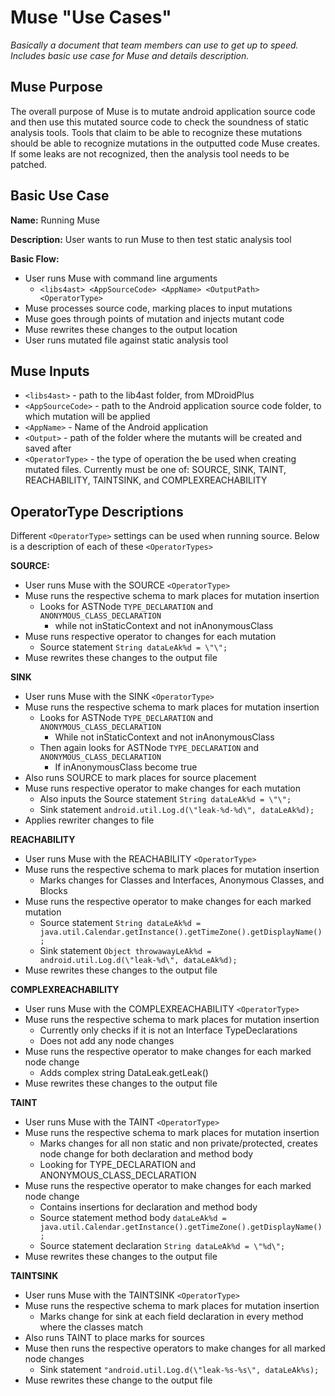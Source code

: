 # Muse "Use Cases"
*Basically a document that team members can use to get up to speed. Includes basic use case for Muse and details description.*


## Muse Purpose
The overall purpose of Muse is to mutate android application source code and then use this mutated source code to check the soundness of static analysis tools. Tools that claim to be able to recognize these mutations should be able to recognize mutations in the outputted code Muse creates. If some leaks are not  recognized, then the analysis tool needs to be patched.

## Basic Use Case
**Name:** 
Running Muse

**Description:** 
User wants to run Muse to then test static analysis tool

**Basic Flow:**
- User runs Muse with command line arguments
  - `<libs4ast> <AppSourceCode> <AppName> <OutputPath> <OperatorType>` 
- Muse processes source code, marking places to input mutations
- Muse goes through points of mutation and injects mutant code
- Muse rewrites these changes to the output location
- User runs mutated file against static analysis tool


## Muse Inputs
- `<libs4ast>` - path to the lib4ast folder, from MDroidPlus
- `<AppSourceCode>` - path to the Android application source code folder, to which mutation will be applied
- `<AppName>` - Name of the Android application
- `<Output>` - path of the folder where the mutants will be created and saved after
- `<OperatorType>` - the type of operation the be used when creating mutated files. Currently must be one of: SOURCE, SINK, TAINT, REACHABILITY, TAINTSINK, and COMPLEXREACHABILITY


## OperatorType Descriptions

Different `<OperatorType>` settings can be used when running source. Below is a description of each of these `<OperatorTypes>`

**SOURCE:**
- User runs Muse with the SOURCE `<OperatorType>`
- Muse runs the respective schema to mark places for mutation insertion
  - Looks for ASTNode `TYPE_DECLARATION` and `ANONYMOUS_CLASS_DECLARATION`
    - while not inStaticContext and not inAnonymousClass
- Muse runs respective operator to changes for each mutation
  - Source statement `String dataLeAk%d = \"\";`
- Muse rewrites these changes to the output file

**SINK**
- User runs Muse with the SINK `<OperatorType>`
- Muse runs the respective schema to mark places for mutation insertion
  - Looks for ASTNode `TYPE_DECLARATION` and `ANONYMOUS_CLASS_DECLARATION`
    - While not inStaticContext and not inAnonymousClass
  - Then again looks for ASTNode `TYPE_DECLARATION` and `ANONYMOUS_CLASS_DECLARATION`
    - If inAnonymousClass become true
- Also runs SOURCE to mark places for source placement
- Muse runs respective operator to make changes for each mutation
  - Also inputs the Source statement `String dataLeAk%d = \"\";`
  - Sink statement `android.util.Log.d(\"leak-%d-%d\", dataLeAk%d);`
- Applies rewriter changes to file

**REACHABILITY**
- User runs Muse with the REACHABILITY `<OperatorType>`
- Muse runs the respective schema to mark places for mutation insertion
  - Marks changes for Classes and Interfaces, Anonymous Classes, and Blocks
- Muse runs the respective operator to make changes for each marked mutation
  - Source statement `String dataLeAk%d = java.util.Calendar.getInstance().getTimeZone().getDisplayName();`
  - Sink statement `Object throwawayLeAk%d = android.util.Log.d(\"leak-%d\", dataLeAk%d);`
- Muse rewrites these changes to the output file


**COMPLEXREACHABILITY**
- User runs Muse with the COMPLEXREACHABILITY `<OperatorType>`
- Muse runs the respective schema to mark places for mutation insertion
  - Currently only checks if it is not an Interface TypeDeclarations
  - Does not add any node changes
- Muse runs the respective operator to make changes for each marked node change 
  - Adds complex string DataLeak.getLeak()
- Muse rewrites these changes to the output file


**TAINT**
- User runs Muse with the TAINT `<OperatorType>`
- Muse runs the respective schema to mark places for mutation insertion
  - Marks changes for all non static and non private/protected, creates node change for both declaration and method body
  - Looking for TYPE_DECLARATION and ANONYMOUS_CLASS_DECLARATION
- Muse runs the respective operator to make changes for each marked node change
  - Contains insertions for declaration and method body
  - Source statement method body `dataLeAk%d = java.util.Calendar.getInstance().getTimeZone().getDisplayName();`
  - Source statement declaration `String dataLeAk%d = \"%d\";`
- Muse rewrites these changes to the output file


**TAINTSINK**
- User runs Muse with the TAINTSINK `<OperatorType>`
- Muse runs the respective schema to mark places for mutation insertion
  - Marks change for sink at each field declaration in every method where the classes match
- Also runs TAINT to place marks for sources
- Muse then runs the respective operators to make changes for all marked node changes
  - Sink statement `"android.util.Log.d(\"leak-%s-%s\", dataLeAk%s);`
- Muse rewrites these change to the output file


